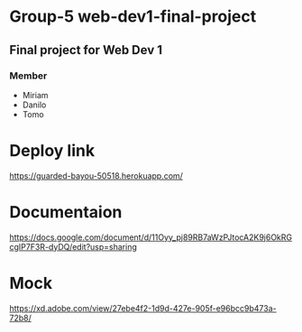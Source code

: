#  Group-5 web-dev1-final-project
## Final project for Web Dev 1 
### Member
- Miriam
- Danilo
- Tomo


# Deploy link
https://guarded-bayou-50518.herokuapp.com/

# Documentaion
https://docs.google.com/document/d/11Oyy_pj89RB7aWzPJtocA2K9j6OkRGcgIP7F3R-dyDQ/edit?usp=sharing

# Mock
https://xd.adobe.com/view/27ebe4f2-1d9d-427e-905f-e96bcc9b473a-72b8/
